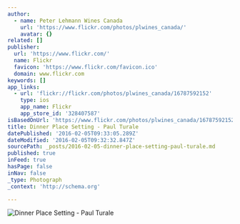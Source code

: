 ```yaml
---
author:
  - name: Peter Lehmann Wines Canada
    url: 'https://www.flickr.com/photos/plwines_canada/'
    avatar: {}
related: []
publisher:
  url: 'https://www.flickr.com/'
  name: Flickr
  favicon: 'https://www.flickr.com/favicon.ico'
  domain: www.flickr.com
keywords: []
app_links:
  - url: 'flickr://flickr.com/photos/plwines_canada/16787592152'
    type: ios
    app_name: Flickr
    app_store_id: '328407587'
isBasedOnUrl: 'https://www.flickr.com/photos/plwines_canada/16787592152/in/dateposted-public/'
title: Dinner Place Setting - Paul Turale
datePublished: '2016-02-05T09:33:05.289Z'
dateModified: '2016-02-05T09:32:32.847Z'
sourcePath: _posts/2016-02-05-dinner-place-setting-paul-turale.md
published: true
inFeed: true
hasPage: false
inNav: false
_type: Photograph
_context: 'http://schema.org'

---
```

![Dinner Place Setting - Paul Turale](https://farm8.staticflickr.com/7642/16787592152_9d98783664_b.jpg)